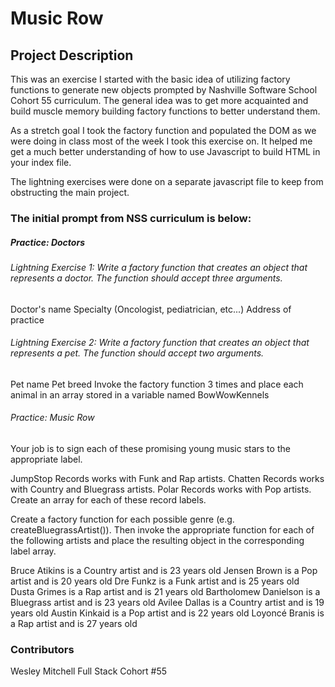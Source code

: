 # Music Row 

## Project Description
This was an exercise I started with the basic idea of utilizing factory functions to generate new objects prompted by Nashville Software School Cohort 55 curriculum. The general idea was to get more acquainted and build muscle memory building factory functions to better understand them.

As a stretch goal I took the factory function and populated the DOM as we were doing in class most of the week I took this exercise on. It helped me get a much better understanding of how to use Javascript to build HTML in your index file. 

The lightning exercises were done on a separate javascript file to keep from obstructing the main project.

### The initial prompt from NSS curriculum is below: 

##### Practice: Doctors
###### Lightning Exercise 1: Write a factory function that creates an object that represents a doctor. The function should accept three arguments.

Doctor's name
Specialty (Oncologist, pediatrician, etc...)
Address of practice<br>

###### Lightning Exercise 2: Write a factory function that creates an object that represents a pet. The function should accept two arguments.

Pet name
Pet breed
Invoke the factory function 3 times and place each animal in an array stored in a variable named BowWowKennels

###### Practice: Music Row
Your job is to sign each of these promising young music stars to the appropriate label.

JumpStop Records works with Funk and Rap artists.
Chatten Records works with Country and Bluegrass artists.
Polar Records works with Pop artists.
Create an array for each of these record labels.

Create a factory function for each possible genre (e.g. createBluegrassArtist()). Then invoke the appropriate function for each of the following artists and place the resulting object in the corresponding label array.

Bruce Atikins is a Country artist and is 23 years old
Jensen Brown is a Pop artist and is 20 years old
Dre Funkz is a Funk artist and is 25 years old
Dusta Grimes is a Rap artist and is 21 years old
Bartholomew Danielson is a Bluegrass artist and is 23 years old
Avilee Dallas is a Country artist and is 19 years old
Austin Kinkaid is a Pop artist and is 22 years old
Loyoncé Branis is a Rap artist and is 27 years old

### Contributors
Wesley Mitchell Full Stack Cohort #55